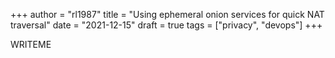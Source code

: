 +++
author = "rl1987"
title = "Using ephemeral onion services for quick NAT traversal"
date = "2021-12-15"
draft = true
tags = ["privacy", "devops"]
+++

WRITEME
